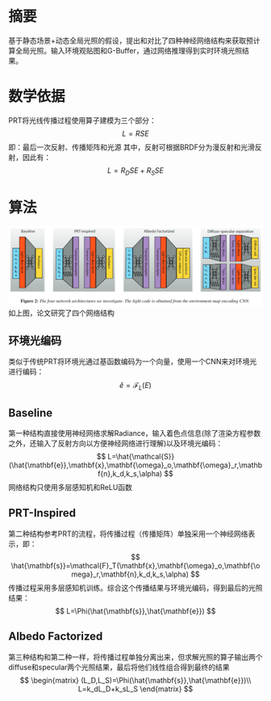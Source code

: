 # 摘要
基于静态场景+动态全局光照的假设，提出和对比了四种神经网络结构来获取预计算全局光照。输入环境观贴图和G-Buffer，通过网络推理得到实时环境光照结果。

# 数学依据
PRT将光线传播过程使用算子建模为三个部分：
$$
L=RSE
$$
即：最后一次反射、传播矩阵和光源
其中，反射可根据BRDF分为漫反射和光滑反射，因此有：
$$
L=R_DSE+R_SSE
$$

# 算法
![](pics/9.png)
如上图，论文研究了四个网络结构
## 环境光编码
类似于传统PRT将环境光通过基函数编码为一个向量，使用一个CNN来对环境光进行编码：
$$
\hat{e}=\mathcal{F}_L(E)
$$
## Baseline
第一种结构直接使用神经网络求解Radiance，输入着色点信息(除了渲染方程参数之外，还输入了反射方向以方便神经网络进行理解)以及环境光编码：
$$
L=\hat{\mathcal{S}}(\hat{\mathbf{e}},\mathbf{x},\mathbf{\omega}_o,\mathbf{\omega}_r,\mathbf{n},k_d,k_s,\alpha)
$$
网络结构只使用多层感知机和ReLU函数
## PRT-Inspired
第二种结构参考PRT的流程，将传播过程（传播矩阵）单独采用一个神经网络表示，即：
$$
\hat{\mathbf{s}}=\mathcal{F}_T(\mathbf{x},\mathbf{\omega}_o,\mathbf{\omega}_r,\mathbf{n},k_d,k_s,\alpha)
$$
传播过程采用多层感知机训练。综合这个传播结果与环境光编码，得到最后的光照结果：
$$
L=\Phi(\hat{\mathbf{s}},\hat{\mathbf{e}})
$$

## Albedo Factorized
第三种结构和第二种一样，将传播过程单独分离出来，但求解光照的算子输出两个diffuse和specular两个光照结果，最后将他们线性组合得到最终的结果
$$
\begin{matrix}
(L_D,L_S)=\Phi(\hat{\mathbf{s}},\hat{\mathbf{e}})\\
L=k_dL_D+k_sL_S
\end{matrix}
$$
